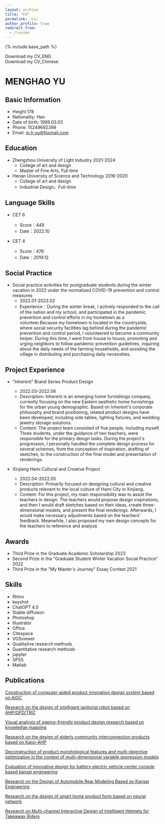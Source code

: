 ```yaml
---
layout: archive
title: "CV"
permalink: /cv/
author_profile: true
redirect_from:
  - /resume
---
```


{% include base_path %}

Download my CV_ENG  
Download my CV_Chinese

MENGHAO YU
======

Basic Information
------
* Height:178
* Nationality: Han
* Date of birth: 1999.03.03
* Phone: 15249692399
* Email: m.h.yu@foxmail.com

Education
------
* Zhengzhou University of Light Industry 2021-2024
  * College of art and design
  * Master of Fine Arts, Full time
* Henan University of Science and Technology 2016-2020
  * College of art and design
  * Industrial Design，Full-time

Language Skills
------
* CET 6
  * Score：449
  * Date：2022.10

* CET 4
  * Score：476
  * Date：2019.12

Social Practice
------
* Social practice activities for postgraduate students during the winter vacation in 2022 under the normalized COVID-19 prevention and control measures
  * 2022.01-2023.02
  * Experience：During the winter break, I actively responded to the call of the nation and my school, and participated in the pandemic prevention and control efforts in my hometown as a volunteer.Because my hometown is located in the countryside, where social security 
    facilities lag behind during the pandemic prevention and control period, I volunteered to become a community helper. During this time, I went from house to house, promoting and urging neighbors to follow pandemic prevention guidelines, inquiring about the daily 
    needs of the farming households, and assisting the village in distributing and purchasing daily necessities.

Project Experience
------
* "Inherent" Brand Series Product Design
  * 2022.03-2022.06
  * Description: Inherent is an emerging home furnishings company, currently focusing on the new Eastern aesthetic home furnishings for the urban young demographic. Based on Inherent's corporate philosophy and brand positioning, related product designs have been 
    developed, including side tables, lighting fixtures, and wedding jewelry storage solutions.
  * Content: The project team consisted of five people, including myself. Three students, under the guidance of two teachers, were responsible for the primary design tasks. During the project's progression, I personally handled the complete design process for several 
    schemes, from the conception of inspiration, drafting of sketches, to the construction of the final model and presentation of renderings.

* Xinjiang Hami Cultural and Creative Project
  * 2022.04-2022.05
  * Description: Primarily focused on designing cultural and creative products relevant to the local culture of Hami City in Xinjiang.
  * Content: For this project, my main responsibility was to assist the teachers in design. The teachers would propose design inspirations, and then I would draft sketches based on their ideas, create three-dimensional models, and present the final renderings. 
    Afterwards, I would make necessary adjustments based on the teachers' feedback. Meanwhile, I also proposed my own design concepts for the teachers to reference and analyze.

Awards
------
* Third Prize in the Graduate Academic Scholarship    2023
* Second Prize in the "Graduate Student Winter Vacation Social Practice"    2022
* Third Prize in the "My Master's Journey" Essay Contest    2021

Skills
------
* Rhino
* keyshot
* ChatGPT 4.0
* Stable diffuison
* Photoshop
* Illustrator
* Office
* Citespace
* VOSviewer
* Qualitative research methods
* Quantitative research methods
* jupyter
* SPSS
* Matlab

Publications
------
[Construction of computer-aided product innovation design system based on AIGC](https://yumengha.github.io/yumhao.github.io//publication/2023-9-14-paper-title-number-8) 

[Research on the design of intelligent janitorial robot based on AHP/QFD/TRIZ](https://yumengha.github.io/yumhao.github.io//publication/2023-6-13-paper-title-number-7)

[Visual analysis of ageing-friendly product design research based on knowledge mapping](https://yumengha.github.io/yumhao.github.io//publication/2023-4-5-paper-title-number-6)

[Research on the design of elderly community interconnection products based on Kano-AHP](https://yumengha.github.io/yumhao.github.io//publication/2023-3-22-paper-title-number-5)

[Deconstruction of product morphological features and multi-objective optimization in the context of multi-dimensional variable expression models](https://yumengha.github.io/yumhao.github.io//publication/2022-10-10-paper-title-number-4)

[Evaluation of innovative design for battery electric vehicle center console based kansei engineering](https://yumengha.github.io/yumhao.github.io//publication/2022-10-9-paper-title-number-3)

[Research on the Design of Automobile Rear Modeling Based on Kansei Engineering](https://yumengha.github.io/yumhao.github.io//publication/2022-10-8-paper-title-number-2)

[Research on the design of smart home product form based on neural network](https://yumengha.github.io/yumhao.github.io//publication/2022-10-7-paper-title-number-1)

[Research on Multi-channel Interactive Design of Intelligent Helmets for Takeaway Riders](https://yumengha.github.io/yumhao.github.io//publication/2022-10-6-paper-title-number-9)
